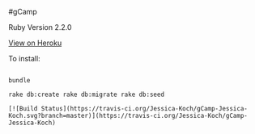 #gCamp

Ruby Version 2.2.0

[View on Heroku](https://guarded-everglades-5530.herokuapp.com/)



To install:

```

bundle

rake db:create rake db:migrate rake db:seed

[![Build Status](https://travis-ci.org/Jessica-Koch/gCamp-Jessica-Koch.svg?branch=master)](https://travis-ci.org/Jessica-Koch/gCamp-Jessica-Koch)
